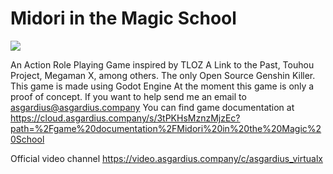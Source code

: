 # Midori in the Magic School

<img src=https://git.asgardius.company/asgardius/midori-school/raw/branch/main/icon.png>

An Action Role Playing Game inspired by TLOZ A Link to the Past, Touhou Project, Megaman X, among others. The only Open Source Genshin Killer. This game is made using Godot Engine
At the moment this game is only a proof of concept. If you want to help send me an email to asgardius@asgardius.company
You can find game documentation at https://cloud.asgardius.company/s/3tPKHsMznzMjzEc?path=%2Fgame%20documentation%2FMidori%20in%20the%20Magic%20School

Official video channel https://video.asgardius.company/c/asgardius_virtualx
